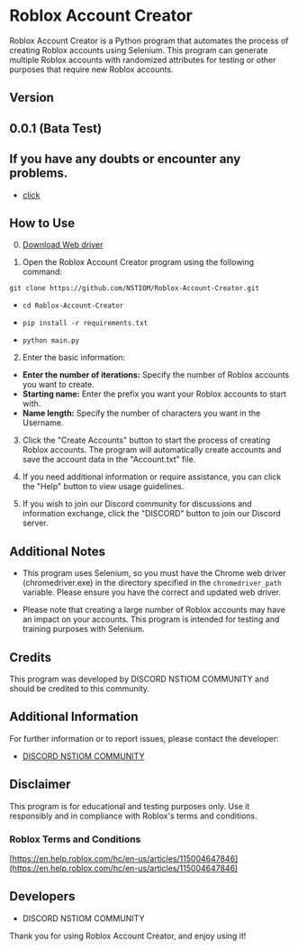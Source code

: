 # Roblox Account Creator

Roblox Account Creator is a Python program that automates the process of creating Roblox accounts using Selenium. This program can generate multiple Roblox accounts with randomized attributes for testing or other purposes that require new Roblox accounts.
## Version
## 0.0.1 (Bata Test)

## If you have any doubts or encounter any problems.
- [click](https://discord.gg/HQRkR6QPw4)


## How to Use
0. [Download Web driver](https://chromedriver.chromium.org/downloads)

  
2. Open the Roblox Account Creator program using the following command:
```
git clone https://github.com/NSTIOM/Roblox-Account-Creator.git
```


- `cd Roblox-Account-Creator`


- `pip install -r requirements.txt`


- `python main.py`


2. Enter the basic information:
- **Enter the number of iterations:** Specify the number of Roblox accounts you want to create.
- **Starting name:** Enter the prefix you want your Roblox accounts to start with.
- **Name length:** Specify the number of characters you want in the Username.

3. Click the "Create Accounts" button to start the process of creating Roblox accounts. The program will automatically create accounts and save the account data in the "Account.txt" file.

4. If you need additional information or require assistance, you can click the "Help" button to view usage guidelines.

5. If you wish to join our Discord community for discussions and information exchange, click the "DISCORD" button to join our Discord server.

## Additional Notes

- This program uses Selenium, so you must have the Chrome web driver (chromedriver.exe) in the directory specified in the `chromedriver_path` variable. Please ensure you have the correct and updated web driver.

- Please note that creating a large number of Roblox accounts may have an impact on your accounts. This program is intended for testing and training purposes with Selenium.

## Credits

This program was developed by DISCORD NSTIOM COMMUNITY and should be credited to this community.

## Additional Information

For further information or to report issues, please contact the developer:

- [DISCORD NSTIOM COMMUNITY](https://discord.gg/HQRkR6QPw4)

## Disclaimer

This program is for educational and testing purposes only. Use it responsibly and in compliance with Roblox's terms and conditions.

### Roblox Terms and Conditions
[https://en.help.roblox.com/hc/en-us/articles/115004647846](https://en.help.roblox.com/hc/en-us/articles/115004647846)

## Developers

- DISCORD NSTIOM COMMUNITY

Thank you for using Roblox Account Creator, and enjoy using it!

